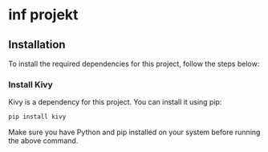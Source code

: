 # inf projekt

## Installation

To install the required dependencies for this project, follow the steps below:

### Install Kivy

Kivy is a dependency for this project. You can install it using pip:

```sh
pip install kivy
```

Make sure you have Python and pip installed on your system before running the above command.
